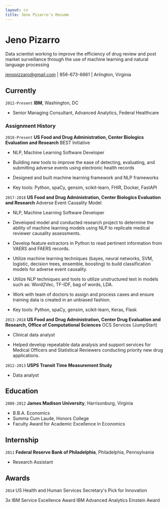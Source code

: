 ```yaml
---
layout: cv
title: Jeno Pizarro's Resume
---
```

# Jeno Pizarro
Data scientist working to improve the efficiency of drug review and post market surveillance through the use of machine learning and natural language processing

<div id="webaddress">
<a href="jenopizzaro@gmai.com">jenopizzaro@gmail.com</a>
| 856-673-6661 | Arlington, Virginia
</div>


## Currently
`2012-Present`
__IBM__, Washington, DC

- Senior Managing Consultant, Advanced Analytics, Federal Healthcare

### Assignment History
`2018-Present`
__US Food and Drug Administration, Center Biologics Evaluation and Research__ BEST Initiative

- NLP, Machine Learning Software Developer

- Building new tools to improve the ease of detecting, evaluating, and submitting adverse events using electronic health records

- Designed and built machine learning framework and NLP frameworks

- Key tools: Python, spaCy, gensim, scikit-learn, FHIR, Docker, FastAPI

`2017-2018`
__US Food and Drug Administration, Center Biologics Evaluation and Research__ Adverse Event Causality Model
- NLP, Machine Learning Software Developer

- Developed model and conducted research project to determine the ability of machine learning models using NLP to replicate medical reviewer causality assessments.

- Develop feature extractors in Python to read pertinent information from VAERS and FAERS records.

- Utilize machine learning techniques (bayes, neural networks, SVM, logistic, decision trees, ensemble, boosting) to build classification models for adverse event causality.

- Utilize NLP techniques and tools to utilize unstructured text in models such as: Word2Vec, TF-IDF, bag of words, LDA.

- Work with team of doctors to assign and process cases and ensure training data is created in an unbiased fashion.

- Key tools: Python, spaCy, gensim, scikit-learn, Keras, Flask

`2013-2018`
__US Food and Drug Administration, Center Drug Evaluation and Research, Office of Computational Sciences__ OCS Services (JumpStart)

- Clinical data analyst

- Helped develop repeatable data analysis and support services for Medical Officers and Statistical Reviewers conducting priority new drug applications.


`2012-2013`
__USPS Transit Time Measurement Study__

- Data analyst

## Education
`2008-2012`
__James Madison University__, Harrisonburg, Virginia

- B.B.A. Economics
- Summa Cum Laude, Honors College
- Faculty Award for Academic Excellence in Economics

## Internship
`2011`
__Federal Reserve Bank of Philadelphia__, Philadelphia, Pennsylvania
- Research Assistant

## Awards

`2014`
US Health and Human Services Secretary's Pick for Innovation

3x IBM Service Excellence Award
IBM Advanced Analytics Einstein Award

<!-- ### Footer

Last updated: July 2019 -->


